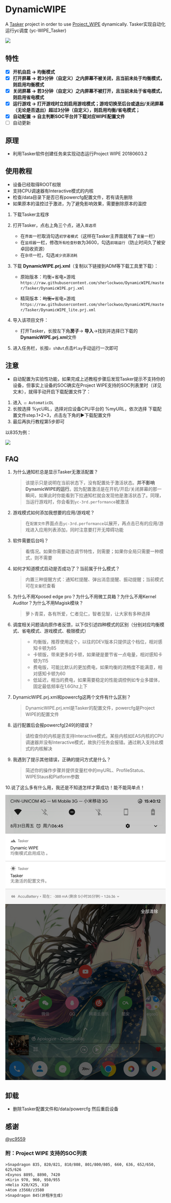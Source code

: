 #  DynamicWIPE

A [Tasker](https://play.google.com/store/apps/details?id=net.dinglisch.android.taskerm) project in order to use [Project_WIPE](https://github.com/yc9559/cpufreq-interactive-opt) dynamically. Tasker实现自动化运行yc调度 (yc-WIPE_Tasker)

![](scr/demo.png)

##  特性

- [x] **开机自启 → 均衡模式**
- [x] **打开屏幕 → 若3分钟（自定义）之内屏幕不被关闭，且当前未处于均衡模式，则启用均衡模式**
- [x] **关闭屏幕 → 若3分钟（自定义）之内屏幕不被打开，且当前未处于省电模式，则启用省电模式**
- [x] **运行游戏 → 打开游戏时立刻启用游戏模式；游戏切换至后台或退出/关闭屏幕（无论是否退出）超过3分钟（自定义），则启用均衡/省电模式；**
- [x] **自动配置 → 自主判断SOC平台并下载对应WIPE配置文件**
- [ ] 自动更新

##  原理

- 利用Tasker软件创建任务来实现动态运行Project WIPE 20180603.2

## 使用教程

- 设备已经取得ROOT权限
- 支持CPU调速器有Interactive模式的内核
- 检查/data目录下是否已有powercfg配置文件，若有请先删除
- 如果原本的温控过于激进，为了避免影响效果，需要删除原本的温控

1. 下载Tasker主程序
2. 打开Tasker，点右上角三个点，进入`首选项`
   - 在`界面`一栏取消勾选`初学者模式`（这样在Tasker主界面就有了`变量`一栏）
   - 在`监视器`一栏，修改`所有检查秒数`为3600，勾选`前端运行`（防止时间久了被安卓回收资源）
   - 在`杂项`一栏，勾选`减少资源消耗`
3. 下载 **DynamicWIPE.prj.xml**（复制以下链接到ADM等下载工具里下载）：

   -  原始版本：均衡+省电+游戏
   `https://raw.githubusercontent.com/sherlockwoo/DynamicWIPE/master/Tasker/DynamicWIPE.prj.xml`
   
   -  精简版本：~~均衡\+~~省电+游戏
    `https://raw.githubusercontent.com/sherlockwoo/DynamicWIPE/master/Tasker/DynamicWIPE_lite.prj.xml`
   
4. 导入该项目文件：
   - 打开Tasker，长按左下角**房子**→ **导入**→找到并选择已下载的 **DynamicWIPE.prj.xml**文件
5. 进入任务栏，长按`☑ shØut`点击`Play`手动运行一次即可

##  注意

- 自动配置为实验性功能，如果完成上述教程步骤后发现Tasker提示不支持你的设备，但事实上设备的SOC确实在Project WIPE支持的SOC列表里时（详见文末），就得手动开启下载配置文件了：

1. 进入` ☑ AutomaticDL`
2. 长按选择 %ycURL，选择对应设备CPU平台的 %myURL，依次选择 下载配置文件step.1+2+3，点击左下角的▶下载配置文件
3. 最后再执行教程第5步即可

以835为例：

![](scr/demo.gif)

##  FAQ

1. 为什么通知栏总是显示Tasker无激活配置？

    > 该提示只是说明在当前状态下，没有配置处于激活状态。**并不影响DynamicWIPE的运行**。因为配置激活是在开机/开启/关闭屏幕的那一瞬间，如果此时你能看到下拉通知栏就会发现他是激活状态了。同理，当运行游戏时，你会看到`yc-3rd.performance`被激活

2. 游戏模式如何添加我想要的应用/游戏呢？
    > 在`配置文件`界面点击`yc-3rd.performance`以展开，再点击已有的应用/游戏进入应用列表添加，同时注意要打开无障碍功能

3. 软件需要后台吗？

    > 看情况。如果你需要动态调节特性，则需要；如果你全局只需要一种模式，则不需要

4. 如何才知道模式启动是否成功了？当前属于什么模式？

    > 内置三种提醒方式：通知栏提醒、弹出消息提醒、振动提醒；当前模式可在`变量`栏查看

5. 为什么不用Xposed edge pro？为什么不用微工具箱？为什么不用Kernel Auditor？为什么不用Magisk模块？

    > 萝卜青菜，各有所爱，仁者见仁，智者见智，让大家有多种选择

6. 调度相关问题请向原作者反馈，以下仅引述四种模式的区别（分别对应均衡模式、省电模式、游戏模式、极限模式）

    > - 均衡版，推荐使用这个，以往的DEV版本只提供这个档位，相对感知卡顿为85
    > - 卡顿版，带来更多的卡顿，如果硬是要节省一点电量，相对感知卡顿为115
    > - 费电版，可能比默认的更加费电，如果均衡的流畅度不能满意，相对感知卡顿为60
    > - 低延迟，相当的费电，如果需要稳定的性能调控例如专业多媒体，固定最低频率在1.6Ghz上下
    
7. DynamicWIPE.prj.xml和powercfg这两个文件有什么区别？

    > DynamicWIPE.prj.xml是Tasker的配置文件，powercfg是Project WIPE的配置文件

8. 运行配置后会报powercfg[249]的错误？

    > 请检查你的内核是否支持Interactive模式。某些内核如EAS内核的CPU调速器并没有Interactive模式，故执行任务会报错。通过刷入支持此模式的内核解决

9. 我遇到了提示其他错误，正确的提问方式是什么？

    > 简述你的操作步骤并提供变量栏中的myURL、ProfileStatus、WIPEStaus和Platform参数

10.说了这么多有什么用，我还是不知道怎样才算成功！能不能简单点！
 
![](scr/balance_OK.png)

##  卸载

- 删除Tasker配置文件和/data/powercfg 然后重启设备

##  感谢

[@yc9559](https://github.com/yc9559)

###  附：Project WIPE 支持的SOC列表

    >Snapdragon 835, 820/821, 810/808, 801/800/805, 660, 636, 652/650, 625/626
    >Exynos 8895, 8890, 7420
    >Kirin 970, 960, 950/955
    >Helio X20/X25, X10
    >Atom z3560/z3580
    >Snapdragon 845(非程序生成)




